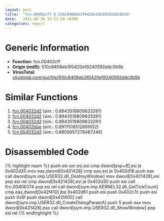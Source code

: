 ```yaml
---
layout: post
title:  "fcn.00402cff @ 510c8408eb3f0420e19240592ddc0b5b"
date:   2021-08-30 15:52:19 +0300
categories: report
---
```


# Generic Information
- **Function:** fcn.00402cff
- **Origin (md5):** 510c8408eb3f0420e19240592ddc0b5b
- **VirusTotal:** [virustotal.com/gui/file/510c8408eb3f0420e19240592ddc0b5b][virustotal_ref]



# Similar Functions

1. [fcn.004032d2][similar_1_ref] (sim.: 0.8943519809833291)
2. [fcn.004032d2][similar_2_ref] (sim.: 0.8943519809833291)
3. [fcn.004032d2][similar_3_ref] (sim.: 0.8943519809833291)
4. [fcn.00402bbe][similar_4_ref] (sim.: 0.8917518512891652)
5. [fcn.004032d2][similar_5_ref] (sim.: 0.8805657279487246)


# Disassembled Code

{% highlight nasm %}
push esi
xor esi,esi
cmp dword[esp+8],esi
je 0x402d20
mov eax,dword[0x421428]
cmp eax,esi
je 0x402d18
push eax
call dword[sym.imp.USER32.dll_DestroyWindow]
mov dword[0x421428],esi
pop esi
ret 
cmp dword[0x421428],esi
je 0x402d30
push esi
call fcn.00406374
pop esi
ret 
call dword[sym.imp.KERNEL32.dll_GetTickCount]
cmp eax,dword[0x42f410]
jbe 0x402d61
push esi
push 0x402c7c
push esi
push 0x6f
push dword[0x42f400]
call dword[sym.imp.USER32.dll_CreateDialogParamA]
push 5
push eax
mov dword[0x421428],eax
call dword[sym.imp.USER32.dll_ShowWindow]
pop esi
ret 
{% endhighlight %}


[similar_1_ref]: /report/fcn.004032d2@fc08a944a357dc216338592f13f65b60
[similar_2_ref]: /report/fcn.004032d2@e7f0482c425f7bc9cd320f60c1cfa28c
[similar_3_ref]: /report/fcn.004032d2@59b1876779e3211327c1a96e7e2c12c4
[similar_4_ref]: /report/fcn.00402bbe@88c77a55c813a535f04a021f665ec5b4
[similar_5_ref]: /report/fcn.004032d2@999ae3491971c32d67bd4c32561ea381
[virustotal_ref]: https://www.virustotal.com/gui/file/510c8408eb3f0420e19240592ddc0b5b